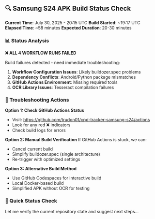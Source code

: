 ## 🔍 Samsung S24 APK Build Status Check

**Current Time**: July 30, 2025 - 20:15 UTC
**Build Started**: ~19:17 UTC  
**Elapsed Time**: ~58 minutes
**Expected Duration**: 20-30 minutes

### 📊 Status Analysis

**❌ ALL 4 WORKFLOW RUNS FAILED**

Build failures detected - need immediate troubleshooting:
1. **Workflow Configuration Issues**: Likely buildozer.spec problems
2. **Dependency Conflicts**: Android/Python package mismatches  
3. **GitHub Actions Environment**: Missing required tools
4. **OCR Library Issues**: Tesseract compilation failures

### 🔧 Troubleshooting Actions

**Option 1: Check GitHub Actions Status**
- Visit: https://github.com/trudon01/cpd-tracker-samsung-s24/actions
- Look for any red ❌ indicators
- Check build logs for errors

**Option 2: Manual Build Verification**
If GitHub Actions is stuck, we can:
- Cancel current build
- Simplify buildozer.spec (single architecture)
- Re-trigger with optimized settings

**Option 3: Alternative Build Method**
- Use GitHub Codespaces for interactive build
- Local Docker-based build
- Simplified APK without OCR for testing

### 📱 Quick Status Check

Let me verify the current repository state and suggest next steps...

